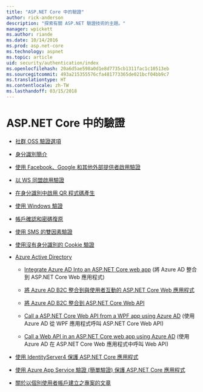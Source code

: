 ```yaml
---
title: "ASP.NET Core 中的驗證"
author: rick-anderson
description: "探索有關 ASP.NET 驗證技術的主題。"
manager: wpickett
ms.author: riande
ms.date: 10/14/2016
ms.prod: asp.net-core
ms.technology: aspnet
ms.topic: article
uid: security/authentication/index
ms.openlocfilehash: 20a6d5ae598a0d1e8d7735cb1311fac1c10513eb
ms.sourcegitcommit: 493a215355576cfa481773365de021bcf04bb9c7
ms.translationtype: HT
ms.contentlocale: zh-TW
ms.lasthandoff: 03/15/2018
---
```

# <a name="authentication-in-aspnet-core"></a>ASP.NET Core 中的驗證

* [社群 OSS 驗證選項](xref:security/authentication/community)

* [身分識別簡介](xref:security/authentication/identity)

* [使用 Facebook、Google 和其他外部提供者啟用驗證](xref:security/authentication/social/index)

* [以 WS 同盟啟用驗證](xref:security/authentication/ws-federation)

* [在身分識別中啟用 QR 程式碼產生](xref:security/authentication/identity-enable-qrcodes)

* [使用 Windows 驗證](xref:security/authentication/windowsauth)

* [帳戶確認和密碼復原](xref:security/authentication/accconfirm)

* [使用 SMS 的雙因素驗證](xref:security/authentication/2fa)

* [使用沒有身分識別的 Cookie 驗證](xref:security/authentication/cookie)

* [Azure Active Directory](xref:security/authentication/azure-active-directory/index)

  * [Integrate Azure AD Into an ASP.NET Core web app](https://azure.microsoft.com/documentation/samples/active-directory-dotnet-webapp-openidconnect-aspnetcore/) (將 Azure AD 整合到 ASP.NET Core Web 應用程式)

  * [將 Azure AD B2C 整合到與使用者互動的 ASP.NET Core Web 應用程式](xref:security/authentication/azure-ad-b2c)

  * [將 Azure AD B2C 整合到 ASP.NET Core Web API](xref:security/authentication/azure-ad-b2c-webapi)

  * [Call a ASP.NET Core Web API from a WPF app using Azure AD](https://azure.microsoft.com/documentation/samples/active-directory-dotnet-native-aspnetcore/) (使用 Azure AD 從 WPF 應用程式呼叫 ASP.NET Core Web API)

  * [Call a Web API in an ASP.NET Core web app using Azure AD](https://azure.microsoft.com/documentation/samples/active-directory-dotnet-webapp-webapi-openidconnect-aspnetcore/) (使用 Azure AD 在 ASP.NET Core Web 應用程式中呼叫 Web API)

* [使用 IdentityServer4 保護 ASP.NET Core 應用程式](http://docs.identityserver.io/en/release/)

* [使用 Azure App Service 驗證 (簡單驗證) 保護 ASP.NET Core 應用程式](/azure/app-service/app-service-authentication-overview)

* [關於以個別使用者帳戶建立之專案的文章](xref:security/authentication/individual)

